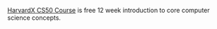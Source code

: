 [HarvardX CS50 Course](https://courses.edx.org/courses/course-v1:HarvardX+CS50+X/info) is free 12 week introduction to core computer science concepts. 
